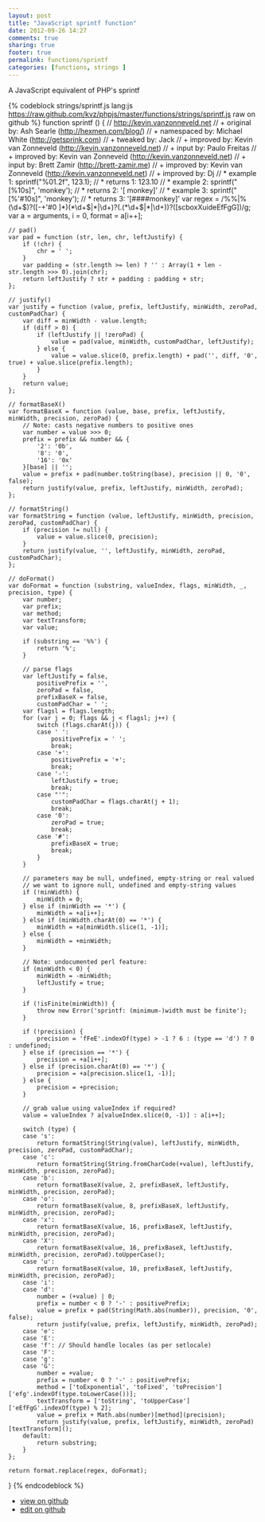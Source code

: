 ```yaml
---
layout: post
title: "JavaScript sprintf function"
date: 2012-09-26 14:27
comments: true
sharing: true
footer: true
permalink: functions/sprintf
categories: [functions, strings ]
---
```

A JavaScript equivalent of PHP's sprintf
<!-- more -->
{% codeblock strings/sprintf.js lang:js https://raw.github.com/kvz/phpjs/master/functions/strings/sprintf.js raw on github %}
function sprintf () {
    // http://kevin.vanzonneveld.net
    // +   original by: Ash Searle (http://hexmen.com/blog/)
    // + namespaced by: Michael White (http://getsprink.com)
    // +    tweaked by: Jack
    // +   improved by: Kevin van Zonneveld (http://kevin.vanzonneveld.net)
    // +      input by: Paulo Freitas
    // +   improved by: Kevin van Zonneveld (http://kevin.vanzonneveld.net)
    // +      input by: Brett Zamir (http://brett-zamir.me)
    // +   improved by: Kevin van Zonneveld (http://kevin.vanzonneveld.net)
    // +   improved by: Dj
    // *     example 1: sprintf("%01.2f", 123.1);
    // *     returns 1: 123.10
    // *     example 2: sprintf("[%10s]", 'monkey');
    // *     returns 2: '[    monkey]'
    // *     example 3: sprintf("[%'#10s]", 'monkey');
    // *     returns 3: '[####monkey]'
    var regex = /%%|%(\d+\$)?([-+\'#0 ]*)(\*\d+\$|\*|\d+)?(\.(\*\d+\$|\*|\d+))?([scboxXuideEfFgG])/g;
    var a = arguments,
        i = 0,
        format = a[i++];

    // pad()
    var pad = function (str, len, chr, leftJustify) {
        if (!chr) {
            chr = ' ';
        }
        var padding = (str.length >= len) ? '' : Array(1 + len - str.length >>> 0).join(chr);
        return leftJustify ? str + padding : padding + str;
    };

    // justify()
    var justify = function (value, prefix, leftJustify, minWidth, zeroPad, customPadChar) {
        var diff = minWidth - value.length;
        if (diff > 0) {
            if (leftJustify || !zeroPad) {
                value = pad(value, minWidth, customPadChar, leftJustify);
            } else {
                value = value.slice(0, prefix.length) + pad('', diff, '0', true) + value.slice(prefix.length);
            }
        }
        return value;
    };

    // formatBaseX()
    var formatBaseX = function (value, base, prefix, leftJustify, minWidth, precision, zeroPad) {
        // Note: casts negative numbers to positive ones
        var number = value >>> 0;
        prefix = prefix && number && {
            '2': '0b',
            '8': '0',
            '16': '0x'
        }[base] || '';
        value = prefix + pad(number.toString(base), precision || 0, '0', false);
        return justify(value, prefix, leftJustify, minWidth, zeroPad);
    };

    // formatString()
    var formatString = function (value, leftJustify, minWidth, precision, zeroPad, customPadChar) {
        if (precision != null) {
            value = value.slice(0, precision);
        }
        return justify(value, '', leftJustify, minWidth, zeroPad, customPadChar);
    };

    // doFormat()
    var doFormat = function (substring, valueIndex, flags, minWidth, _, precision, type) {
        var number;
        var prefix;
        var method;
        var textTransform;
        var value;

        if (substring == '%%') {
            return '%';
        }

        // parse flags
        var leftJustify = false,
            positivePrefix = '',
            zeroPad = false,
            prefixBaseX = false,
            customPadChar = ' ';
        var flagsl = flags.length;
        for (var j = 0; flags && j < flagsl; j++) {
            switch (flags.charAt(j)) {
            case ' ':
                positivePrefix = ' ';
                break;
            case '+':
                positivePrefix = '+';
                break;
            case '-':
                leftJustify = true;
                break;
            case "'":
                customPadChar = flags.charAt(j + 1);
                break;
            case '0':
                zeroPad = true;
                break;
            case '#':
                prefixBaseX = true;
                break;
            }
        }

        // parameters may be null, undefined, empty-string or real valued
        // we want to ignore null, undefined and empty-string values
        if (!minWidth) {
            minWidth = 0;
        } else if (minWidth == '*') {
            minWidth = +a[i++];
        } else if (minWidth.charAt(0) == '*') {
            minWidth = +a[minWidth.slice(1, -1)];
        } else {
            minWidth = +minWidth;
        }

        // Note: undocumented perl feature:
        if (minWidth < 0) {
            minWidth = -minWidth;
            leftJustify = true;
        }

        if (!isFinite(minWidth)) {
            throw new Error('sprintf: (minimum-)width must be finite');
        }

        if (!precision) {
            precision = 'fFeE'.indexOf(type) > -1 ? 6 : (type == 'd') ? 0 : undefined;
        } else if (precision == '*') {
            precision = +a[i++];
        } else if (precision.charAt(0) == '*') {
            precision = +a[precision.slice(1, -1)];
        } else {
            precision = +precision;
        }

        // grab value using valueIndex if required?
        value = valueIndex ? a[valueIndex.slice(0, -1)] : a[i++];

        switch (type) {
        case 's':
            return formatString(String(value), leftJustify, minWidth, precision, zeroPad, customPadChar);
        case 'c':
            return formatString(String.fromCharCode(+value), leftJustify, minWidth, precision, zeroPad);
        case 'b':
            return formatBaseX(value, 2, prefixBaseX, leftJustify, minWidth, precision, zeroPad);
        case 'o':
            return formatBaseX(value, 8, prefixBaseX, leftJustify, minWidth, precision, zeroPad);
        case 'x':
            return formatBaseX(value, 16, prefixBaseX, leftJustify, minWidth, precision, zeroPad);
        case 'X':
            return formatBaseX(value, 16, prefixBaseX, leftJustify, minWidth, precision, zeroPad).toUpperCase();
        case 'u':
            return formatBaseX(value, 10, prefixBaseX, leftJustify, minWidth, precision, zeroPad);
        case 'i':
        case 'd':
            number = (+value) | 0;
            prefix = number < 0 ? '-' : positivePrefix;
            value = prefix + pad(String(Math.abs(number)), precision, '0', false);
            return justify(value, prefix, leftJustify, minWidth, zeroPad);
        case 'e':
        case 'E':
        case 'f': // Should handle locales (as per setlocale)
        case 'F':
        case 'g':
        case 'G':
            number = +value;
            prefix = number < 0 ? '-' : positivePrefix;
            method = ['toExponential', 'toFixed', 'toPrecision']['efg'.indexOf(type.toLowerCase())];
            textTransform = ['toString', 'toUpperCase']['eEfFgG'.indexOf(type) % 2];
            value = prefix + Math.abs(number)[method](precision);
            return justify(value, prefix, leftJustify, minWidth, zeroPad)[textTransform]();
        default:
            return substring;
        }
    };

    return format.replace(regex, doFormat);
}
{% endcodeblock %}
<ul>
 <li><a href="https://github.com/kvz/phpjs/blob/master/functions/strings/sprintf.js">view on github</a></li>
 <li><a href="https://github.com/kvz/phpjs/edit/master/functions/strings/sprintf.js">edit on github</a></li>
</ul>
